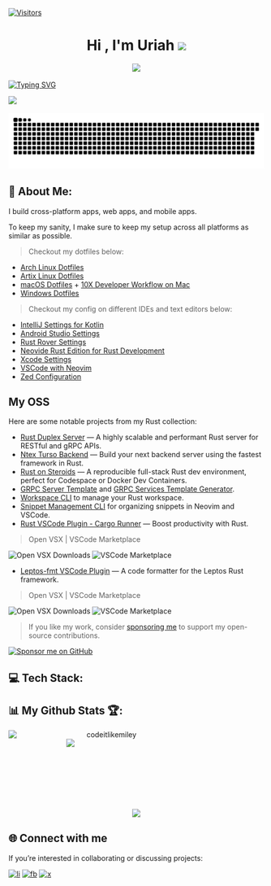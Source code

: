 <!-- markdownlint-disable MD041 MD010 MD033 -->

[![Visitors](https://api.visitorbadge.io/api/daily?path=codeitlikemiley%2Fcodeitlikemiley&label=Visitors%20Today&countColor=%2337d67a)](https://visitorbadge.io/status?path=codeitlikemiley%2Fcodeitlikemiley)

<h1 align="center">Hi , I'm Uriah <img src="https://media.giphy.com/media/hvRJCLFzcasrR4ia7z/giphy.gif" width="28"></h1>

<p align="center">
  <img src="https://user-images.githubusercontent.com/46050946/154709509-cecdbcc3-20ed-4037-9046-99f7a05d5dbb.gif" />
</p>

[![Typing SVG](https://readme-typing-svg.demolab.com/?lines=A+10X+Rust+Rockstar+;Fullstack+Rust+Dev;Rust+Open+Source+Maintainer)](https://git.io/typing-svg)

![](https://komarev.com/ghpvc/?username=codeitlikemiley)

![GitHub Contribution Snake](https://raw.githubusercontent.com/codeitlikemiley/codeitlikemiley/output/github-contribution-grid-snake.svg#gh-light-mode-only)

## 💫 About Me:

I build cross-platform apps, web apps, and mobile apps.

To keep my sanity, I make sure to keep my setup across all platforms as similar as possible.

> Checkout my dotfiles below:

- [Arch Linux Dotfiles](https://github.com/codeitlikemiley/huawei-mb13-dotfiles-archlinux)
- [Artix Linux Dotfiles](https://github.com/codeitlikemiley/artix-dotfiles)
- [macOS Dotfiles](https://github.com/goldcoders/mac-m1-dotfiles) + [10X Developer Workflow on Mac](https://github.com/x10-config/10x-dev-macosx-workflow)
- [Windows Dotfiles](https://github.com/goldcoders/windows-10-dotfiles)

> Checkout my config on different IDEs and text editors below:

- [IntelliJ Settings for Kotlin](https://github.com/codeitlikemiley/kotlin-settings)
- [Android Studio Settings](https://github.com/codeitlikemiley/android-studio-settings)
- [Rust Rover Settings](https://github.com/codeitlikemiley/rust-rover-settings)
- [Neovide Rust Edition for Rust Development](https://github.com/codeitlikemiley/nvim)
- [Xcode Settings](https://github.com/codeitlikemiley/xcode-settings)
- [VSCode with Neovim](https://github.com/codeitlikemiley/vscode-neovim)
- [Zed Configuration](https://github.com/codeitlikemiley/zed-config)

## My OSS

Here are some notable projects from my Rust collection:

- [Rust Duplex Server](https://github.com/codeitlikemiley/duplex-server-rs) — A highly scalable and performant Rust server for RESTful and gRPC APIs.
- [Ntex Turso Backend](https://github.com/codeitlikemiley/ntex-turso-backend) — Build your next backend server using the fastest framework in Rust.
- [Rust on Steroids](https://github.com/codeitlikemiley/rust-on-steroids) — A reproducible full-stack Rust dev environment, perfect for Codespace or Docker Dev Containers.
- [GRPC Server Template](http://github.com/codeitlikemiley/server_template) and [GRPC Services Template Generator](http://github.com/codeitlikemiley/service_template).
- [Workspace CLI](http://github.com/codeitlikemiley/ws-cli) to manage your Rust workspace.
- [Snippet Management CLI](https://github.com/codeitlikemiley/snipr) for organizing snippets in Neovim and VSCode.
- [Rust VSCode Plugin - Cargo Runner](https://github.com/codeitlikemiley/cargo-runner) — Boost productivity with Rust.

> Open VSX | VSCode Marketplace

![Open VSX Downloads](https://img.shields.io/open-vsx/dt/masterustacean/cargo-runner) ![VSCode Marketplace](https://vsmarketplacebadges.dev/downloads-short/masterustacean.cargo-runner.svg)

- [Leptos-fmt VSCode Plugin](https://github.com/codeitlikemiley/leptos-fmt) — A code formatter for the Leptos Rust framework.

> Open VSX | VSCode Marketplace

![Open VSX Downloads](https://img.shields.io/open-vsx/dt/masterustacean/leptos-fmt) ![VSCode Marketplace](https://vsmarketplacebadges.dev/downloads/masterustacean.leptos-fmt.svg)

> If you like my work, consider [sponsoring me](https://github.com/sponsors/codeitlikemiley) to support my open-source contributions.

[![Sponsor me on GitHub](https://img.shields.io/badge/sponsor-me-1f69e1?logo=github&style=for-the-badge)](https://github.com/sponsors/codeitlikemiley)

## 💻 Tech Stack:

<!-- Your full Tech Stack stays exactly the same — omitted here for brevity -->

## 📊 My Github Stats 🏆:

<p align=center>
  <div align=center>
      <img align="left" width=390 src="https://streak-stats.demolab.com/?user=codeitlikemiley&theme=react&border=61dafb&hide_border=true" alt="codeitlikemiley" />
      <img align="right" width=390 src="https://github-readme-stats.vercel.app/api?username=codeitlikemiley&show_icons=true&theme=react&border_color=61dafb&hide_border=true" />
  </div>
  <br><br><br><br><br><br><br><br><br>
  <div align=center>
      <img height=200 align="center" src="https://github-readme-stats.vercel.app/api/top-langs/?username=codeitlikemiley&hide=c%23,powershell,Mathematica,Ruby,Objective-C,Objective-C%2b%2b,Cuda&title_color=61dafb&text_color=ffffff&icon_color=61dafb&bg_color=20232a&langs_count=8&layout=compact&border_color=61dafb&hide_border=true&size_weight=0.5&count_weight=0.5" />
  </div>
</p>

## 🌐 Connect with me

If you’re interested in collaborating or discussing projects:

[![li](https://img.shields.io/badge/LinkedIn-%230077B5.svg?logo=linkedin&logoColor=white)](https://linkedin.com/in/uriahg)
[![fb](https://img.shields.io/badge/Facebook-%231877F2.svg?logo=facebook&logoColor=white)](https://www.facebook.com/t024h/)
[![x](https://img.shields.io/badge/X-%23181717.svg?logo=x&logoColor=white)](https://x.com/buggyDcode)
